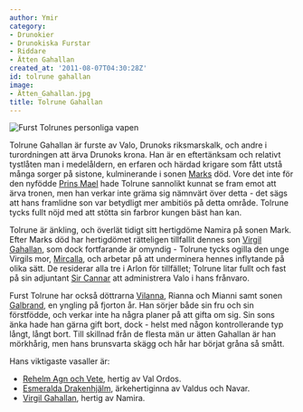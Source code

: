 ```yaml
---
author: Ymir
category:
- Drunokier
- Drunokiska Furstar
- Riddare
- Ätten Gahallan
created_at: '2011-08-07T04:30:28Z'
id: tolrune gahallan
image:
- Ätten_Gahallan.jpg
title: Tolrune Gahallan
---
```

![Furst Tolrunes personliga vapen]

Tolrune Gahallan är furste av Valo, Drunoks riksmarskalk, och andre i turordningen att ärva Drunoks krona. Han är en eftertänksam och relativt tystlåten man i medelåldern, en erfaren och härdad krigare som fått utstå många sorger på sistone, kulminerande i sonen [Marks] död. Vore det inte för den nyfödde [Prins Mael] hade Tolrune sannolikt kunnat se fram emot att ärva tronen, men han verkar inte gräma sig nämnvärt över detta - det sägs att hans framlidne son var betydligt mer ambitiös på detta område. Tolrune tycks fullt nöjd med att stötta sin farbror kungen bäst han kan.

Tolrune är änkling, och överlät tidigt sitt hertigdöme Namira på sonen Mark. Efter Marks död har hertigdömet rätteligen tillfallit dennes son [Virgil Gahallan], som dock fortfarande är omyndig - Tolrune tycks ogilla den unge Virgils mor, [Mircalla], och arbetar på att underminera hennes inflytande på olika sätt. De residerar alla tre i Arlon för tillfället; Tolrune litar fullt och fast på sin adjuntant [Sir Cannar] att administrera Valo i hans frånvaro.

Furst Tolrune har också döttrarna [Vilanna], Rianna och Mianni samt sonen [Galbrand], en yngling på fjorton år. Han sörjer både sin fru och sin förstfödde, och verkar inte ha några planer på att gifta om sig. Sin sons änka hade han gärna gift bort, dock - helst med någon kontrollerande typ långt, långt bort. Till skillnad från de flesta män ur ätten Gahallan är han mörkhårig, men hans brunsvarta skägg och hår har börjat gråna så smått.

Hans viktigaste vasaller är:

-   [Rehelm Agn och Vete], hertig av Val Ordos.
-   [Esmeralda Drakenhjälm], ärkehertiginna av Valdus och Navar.
-   [Virgil Gahallan], hertig av Namira.

  [Furst Tolrunes personliga vapen]: Ätten_Gahallan.jpg "Furst Tolrunes personliga vapen"
  [Marks]: Mark_Gahallan
  [Prins Mael]: Prins_Mael
  [Virgil Gahallan]: Virgil_Gahallan
  [Mircalla]: Mircalla_av_Targus
  [Sir Cannar]: Sir_Cannar
  [Vilanna]: Vilanna_av_Valo
  [Galbrand]: Galbrand_Gahallan
  [Rehelm Agn och Vete]: Rehelm_Agn_och_Vete
  [Esmeralda Drakenhjälm]: Esmeralda_Drakenhjälm